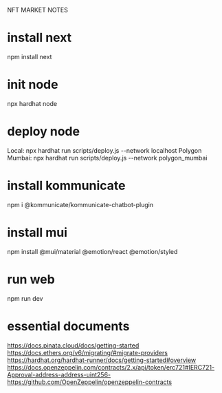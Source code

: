 NFT MARKET NOTES

# install next
npm install next

# init node
npx hardhat node 

# deploy node
Local: npx hardhat run scripts/deploy.js --network localhost
Polygon Mumbai: npx hardhat run scripts/deploy.js --network polygon_mumbai

# install kommunicate
npm i @kommunicate/kommunicate-chatbot-plugin

# install mui
npm install @mui/material @emotion/react @emotion/styled

# run web
npm run dev

# essential documents
https://docs.pinata.cloud/docs/getting-started
https://docs.ethers.org/v6/migrating/#migrate-providers
https://hardhat.org/hardhat-runner/docs/getting-started#overview
https://docs.openzeppelin.com/contracts/2.x/api/token/erc721#IERC721-Approval-address-address-uint256-
https://github.com/OpenZeppelin/openzeppelin-contracts

